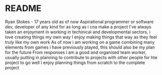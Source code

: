 # README

Ryan Stokes - 17 years old as of now
Aspirational programmer or software dev, developer of any kind for as long as i cna make a project
I've always taken an enjoyment in working in techinical and developmental sectors, i love creating things my own way
I enjoy making things that way as they feel truly like my own work
As of now i am working on a game combining many elements from games i have previously played, this should also be my plan for the future
From responses i am a good and organised team worker, usually putting in planning to contribute to projects with other people for hte project to go well
I enjoy planning things from scratch to the complete project
